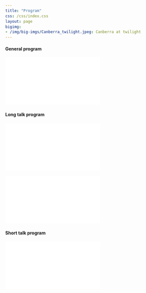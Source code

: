 ```yaml
---
title: "Program"
css: /css/index.css
layout: page
bigimg:
- /img/big-imgs/Canberra_twilight.jpeg: Canberra at twilight
---
```


#### General program

![](Program_summary.pdf)

#### Long talk program

![](Long_talks_1.pdf)

![](Schedule/Long_talks_2.pdf)

#### Short talk program

![](3min_2022.pdf)